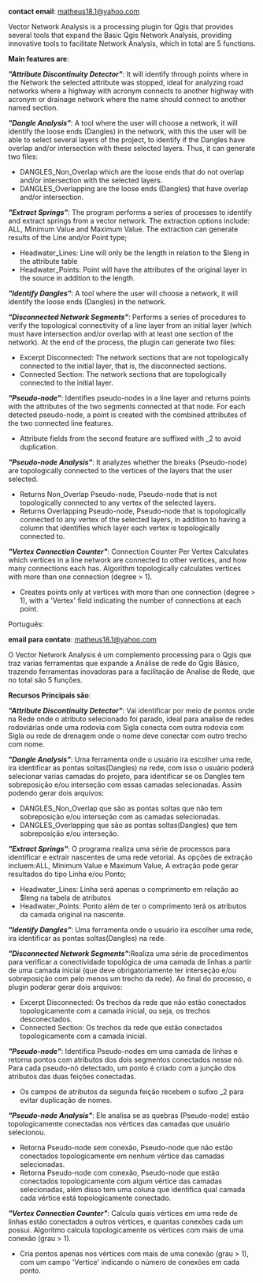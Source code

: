 **contact email**: matheus18.1@yahoo.com

Vector Network Analysis is a processing plugin for Qgis that provides several tools that expand the Basic Qgis Network Analysis, providing innovative tools to facilitate Network Analysis, which in total are 5 functions.

**Main features are**:

***"Attribute Discontinuity Detector"***: It will identify through points where in the Network the selected attribute was stopped, ideal for analyzing road networks where a highway with acronym connects to another highway with acronym or drainage network where the name should connect to another named section.

***"Dangle Analysis"***: A tool where the user will choose a network, it will identify the loose ends (Dangles) in the network, with this the user will be able to select several layers of the project, to identify if the Dangles have overlap and/or intersection with these selected layers. Thus, it can generate two files:

- DANGLES_Non_Overlap which are the loose ends that do not overlap and/or intersection with the selected layers.
- DANGLES_Overlapping are the loose ends (Dangles) that have overlap and/or intersection.

***"Extract Springs"***: The program performs a series of processes to identify and extract springs from a vector network. The extraction options include: ALL, Minimum Value and Maximum Value. The extraction can generate results of the Line and/or Point type;

- Headwater_Lines: Line will only be the length in relation to the $leng in the attribute table
- Headwater_Points: Point will have the attributes of the original layer in the source in addition to the length.

***"Identify Dangles"***: A tool where the user will choose a network, it will identify the loose ends (Dangles) in the network.

***"Disconnected Network Segments"***: Performs a series of procedures to verify the topological connectivity of a line layer from an initial layer (which must have intersection and/or overlap with at least one section of the network). At the end of the process, the plugin can generate two files:

-  Excerpt Disconnected: The network sections that are not topologically connected to the initial layer, that is, the disconnected sections.
-  Connected Section: The network sections that are topologically connected to the initial layer.

***"Pseudo-node"***: Identifies pseudo-nodes in a line layer and returns points with the attributes of the two segments connected at that node. For each detected pseudo-node, a point is created with the combined attributes of the two connected line features.
   
-  Attribute fields from the second feature are suffixed with _2 to avoid duplication.

***"Pseudo-node Analysis"***: It analyzes whether the breaks (Pseudo-node) are topologically connected to the vertices of the layers that the user selected.

-  Returns Non_Overlap Pseudo-node, Pseudo-node that is not topologically connected to any vertex of the selected layers.
-  Returns Overlapping Pseudo-node, Pseudo-node that is topologically connected to any vertex of the selected layers, in addition to having a column that identifies which layer each vertex is topologically connected to.

***"Vertex Connection Counter"***: Connection Counter Per Vertex Calculates which vertices in a line network are connected to other vertices, and how many connections each has. Algorithm topologically calculates vertices with more than one connection (degree > 1).

-  Creates points only at vertices with more than one connection (degree > 1), with a 'Vertex' field indicating the number of connections at each point.
  
Português:

**email para contato**: matheus18.1@yahoo.com


O Vector Network Analysis é um complemento processing para o Qgis que traz varias ferramentas que expande a Análise de rede do Qgis Básico, trazendo ferramentas inovadoras para a facilitação de Analise de Rede, que no total são 5 funções.

**Recursos Principais são**:

***"Attribute Discontinuity Detector"***: Vai identificar por meio de pontos onde na Rede onde o atributo selecionado foi parado, ideal para analise de redes rodoviárias onde uma rodovia com Sigla conecta com outra rodovia com Sigla ou rede de drenagem onde o nome deve conectar com outro trecho com nome.

***"Dangle Analysis"***: Uma ferramenta onde o usuário ira escolher uma rede, ira identificar as pontas soltas(Dangles) na rede, com isso o usuário poderá selecionar varias camadas do projeto, para identificar se os Dangles tem sobreposição e/ou interseção com essas camadas selecionadas.
Assim podendo gerar dois arquivos:
-	DANGLES_Non_Overlap que são as pontas soltas que não tem sobreposição e/ou interseção com as camadas selecionadas.
-	DANGLES_Overlapping que são as pontas soltas(Dangles) que tem sobreposição e/ou interseção.

***"Extract Springs"***: O programa realiza uma série de processos para identificar e extrair nascentes de uma rede vetorial. As opções de extração incluem:ALL, Minimum Value e Maximum Value, A extração pode gerar resultados do tipo Linha e/ou Ponto;
-	Headwater_Lines: Linha será apenas o comprimento em relação ao $leng na tabela de atributos
-	Headwater_Points: Ponto além de ter o comprimento terá os atributos da camada original na nascente.

***"Identify Dangles"***: Uma ferramenta onde o usuário ira escolher uma rede, ira identificar as pontas soltas(Dangles) na rede.

***"Disconnected Network Segments"***:Realiza uma série de procedimentos para verificar a conectividade topológica de uma camada de linhas a partir de uma camada inicial (que deve obrigatoriamente ter interseção e/ou sobreposição com pelo menos um trecho da rede). Ao final do processo, o plugin poderar gerar dois arquivos:
-	Excerpt Disconnected: Os trechos da rede que não estão conectados topologicamente com a camada inicial, ou seja, os trechos desconectados.
-	Connected Section: Os trechos da rede que estão conectados topologicamente com a camada inicial.

***"Pseudo-node"***: Identifica Pseudo-nodes em uma camada de linhas e retorna pontos com atributos dos dois segmentos conectados nesse nó. Para cada pseudo-nó detectado, um ponto é criado com a junção dos atributos das duas feições conectadas.
-  Os campos de atributos da segunda feição recebem o sufixo _2 para evitar duplicação de nomes.

***"Pseudo-node Analysis"***: Ele analisa se as quebras (Pseudo-node) estão topologicamente conectadas nos vértices das camadas que usuário selecionou.
-  Retorna Pseudo-node sem conexão, Pseudo-node que não estão conectados topologicamente em nenhum vértice das camadas selecionadas.
-  Retorna Pseudo-node com conexão, Pseudo-node que estão conectados topologicamente com algum vértice das camadas selecionadas, além disso tem uma coluna que identifica qual camada cada vértice está topologicamente conectado.

***"Vertex Connection Counter"***: Calcula quais vértices em uma rede de linhas estão conectados a outros vértices, e quantas conexões cada um possui. Algoritmo calcula topologicamente os vértices com mais de uma conexão (grau > 1).
-  Cria pontos apenas nos vértices com mais de uma conexão (grau > 1), com um campo 'Vertice' indicando o número de conexões em cada ponto.
